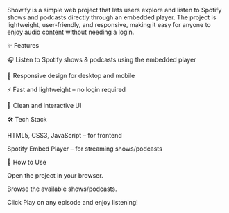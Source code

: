 Showify is a simple web project that lets users explore and listen to Spotify shows and podcasts directly through an embedded player. The project is lightweight, user-friendly, and responsive, making it easy for anyone to enjoy audio content without needing a login.

✨ Features

🎧 Listen to Spotify shows & podcasts using the embedded player

📱 Responsive design for desktop and mobile

⚡ Fast and lightweight – no login required

🎨 Clean and interactive UI

🛠️ Tech Stack

HTML5, CSS3, JavaScript – for frontend

Spotify Embed Player – for streaming shows/podcasts

🚀 How to Use

Open the project in your browser.

Browse the available shows/podcasts.

Click Play on any episode and enjoy listening!
